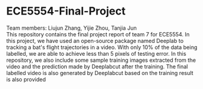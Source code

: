 # ECE5554-Final-Project
Team members: Liujun Zhang, Yijie Zhou, Tanjia Jun<br/>
This repository contains the final project report of team 7 for ECE5554. In this project, we have used an open-source package named Deeplab to tracking a bat's flight trajectories in a video. With only 10% of the data being labelled, we are able to achieve less than 5 pixels of testing error. In this repository, we also include some sample training images extracted from the video and the prediction made by Deeplabcut after the training. The final labelled video is also generated by Deeplabcut based on the training result is also provided
